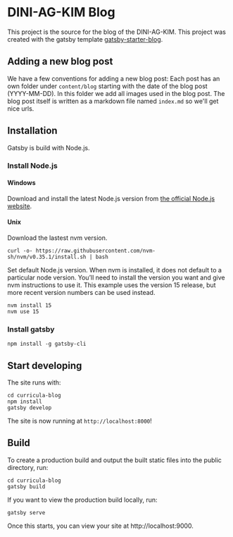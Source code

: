 # DINI-AG-KIM Blog

This project is the source for the blog of the DINI-AG-KIM.
This project was created with the gatsby template [gatsby-starter-blog](https://github.com/gatsbyjs/gatsby-starter-blog).

## Adding a new blog post

We have a few conventions for adding a new blog post:
Each post has an own folder under `content/blog` starting with the date of the blog post (YYYY-MM-DD). In this folder we add all images used in the blog post. The blog post itself is written as a markdown file named `index.md` so we'll get nice urls.

## Installation

Gatsby is build with Node.js.

### Install Node.js

#### Windows

Download and install the latest Node.js version from [the official Node.js website](https://nodejs.org/en/).

#### Unix

Download the lastest nvm version.

```
curl -o- https://raw.githubusercontent.com/nvm-sh/nvm/v0.35.1/install.sh | bash
```

Set default Node.js version. When nvm is installed, it does not default to a particular node version. You’ll need to install the version you want and give nvm instructions to use it. This example uses the version 15 release, but more recent version numbers can be used instead.

```
nvm install 15
nvm use 15
```

### Install gatsby

```
npm install -g gatsby-cli
```

## Start developing

The site runs with:

```
cd curricula-blog
npm install
gatsby develop
```

The site is now running at `http://localhost:8000`!

## Build

To create a production build and output the built static files into the public directory, run:

```
cd curricula-blog
gatsby build
```

If you want to view the production build locally, run:

```
gatsby serve
```

Once this starts, you can view your site at http://localhost:9000.
